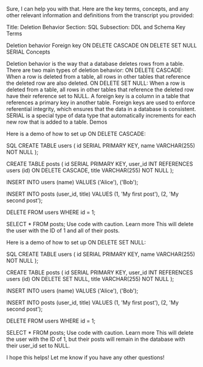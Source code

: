 Sure, I can help you with that. Here are the key terms, concepts, and any other relevant information and definitions from the transcript you provided:

Title: Deletion Behavior
Section: SQL
Subsection: DDL and Schema
Key Terms

Deletion behavior
Foreign key
ON DELETE CASCADE
ON DELETE SET NULL
SERIAL
Concepts

Deletion behavior is the way that a database deletes rows from a table. There are two main types of deletion behavior:
ON DELETE CASCADE: When a row is deleted from a table, all rows in other tables that reference the deleted row are also deleted.
ON DELETE SET NULL: When a row is deleted from a table, all rows in other tables that reference the deleted row have their reference set to NULL.
A foreign key is a column in a table that references a primary key in another table. Foreign keys are used to enforce referential integrity, which ensures that the data in a database is consistent.
SERIAL is a special type of data type that automatically increments for each new row that is added to a table.
Demos

Here is a demo of how to set up ON DELETE CASCADE:

SQL
CREATE TABLE users (
  id SERIAL PRIMARY KEY,
  name VARCHAR(255) NOT NULL
);

CREATE TABLE posts (
  id SERIAL PRIMARY KEY,
  user_id INT REFERENCES users (id) ON DELETE CASCADE,
  title VARCHAR(255) NOT NULL
);

INSERT INTO users (name) VALUES ('Alice'), ('Bob');

INSERT INTO posts (user_id, title) VALUES (1, 'My first post'), (2, 'My second post');

DELETE FROM users WHERE id = 1;

SELECT * FROM posts;
Use code with caution. Learn more
This will delete the user with the ID of 1 and all of their posts.

Here is a demo of how to set up ON DELETE SET NULL:

SQL
CREATE TABLE users (
  id SERIAL PRIMARY KEY,
  name VARCHAR(255) NOT NULL
);

CREATE TABLE posts (
  id SERIAL PRIMARY KEY,
  user_id INT REFERENCES users (id) ON DELETE SET NULL,
  title VARCHAR(255) NOT NULL
);

INSERT INTO users (name) VALUES ('Alice'), ('Bob');

INSERT INTO posts (user_id, title) VALUES (1, 'My first post'), (2, 'My second post');

DELETE FROM users WHERE id = 1;

SELECT * FROM posts;
Use code with caution. Learn more
This will delete the user with the ID of 1, but their posts will remain in the database with their user_id set to NULL.

I hope this helps! Let me know if you have any other questions!
